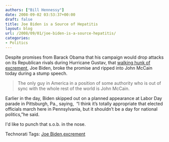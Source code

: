 ```yaml
---
authors: ["Bill Hennessy"]
date: 2008-09-02 03:53:37+00:00
draft: false
title: Joe Biden is a Source of Hepatitis
layout: blog
url: /2008/09/01/joe-biden-is-a-source-hepatitis/
categories:
- Politics
---
```


Despite promises from Barack Obama that his campaign would drop attacks on its Republican rivals during Hurricane Gustav, that [walking hunk of excrement](https://elections.foxnews.com/2008/09/01/biden-skips-labor-day-parade-to-monitor-hurricane/), Joe Biden, broke the promise and ripped into John McCain today during a stump speech.


> The only guy in America in a position of some authority who is out of sync with the whole rest of the world is John McCain.

Earlier in the day, Biden skipped out on a planned appearance at Labor Day parade in Pittsburgh, Pa., saying,  “I think it’s totally appropriate that elected officials march here in Pennsylvania, but it shouldn’t be a day for national politics,”he said.


I'd like to punch that s.o.b. in the nose.


Technorati Tags: [Joe Biden](https://technorati.com/tags/Joe%20Biden),[excrement](https://technorati.com/tags/excrement)
